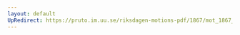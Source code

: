 ```yaml
---
layout: default
UpRedirect: https://pruto.im.uu.se/riksdagen-motions-pdf/1867/mot_1867__ak__280/mot_1867__ak__280-001.pdf
---
```

